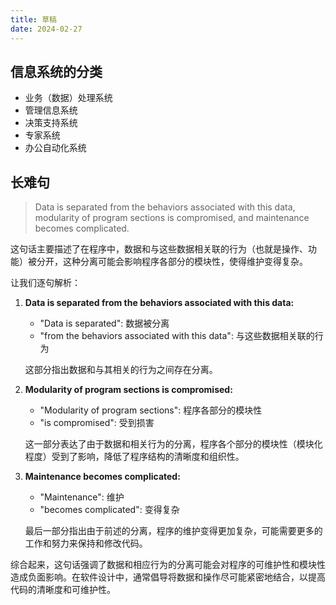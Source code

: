 ```yaml
---
title: 草稿
date: 2024-02-27
---
```


## 信息系统的分类

* 业务（数据）处理系统
* 管理信息系统
* 决策支持系统
* 专家系统
* 办公自动化系统

## 长难句

> Data is separated from the behaviors associated with this data, modularity of program sections is compromised, and maintenance becomes complicated.

这句话主要描述了在程序中，数据和与这些数据相关联的行为（也就是操作、功能）被分开，这种分离可能会影响程序各部分的模块性，使得维护变得复杂。

让我们逐句解析：

1. **Data is separated from the behaviors associated with this data:**
   - "Data is separated": 数据被分离
   - "from the behaviors associated with this data": 与这些数据相关联的行为

   这部分指出数据和与其相关的行为之间存在分离。

2. **Modularity of program sections is compromised:**
   - "Modularity of program sections": 程序各部分的模块性
   - "is compromised": 受到损害

   这一部分表达了由于数据和相关行为的分离，程序各个部分的模块性（模块化程度）受到了影响，降低了程序结构的清晰度和组织性。

3. **Maintenance becomes complicated:**
   - "Maintenance": 维护
   - "becomes complicated": 变得复杂

   最后一部分指出由于前述的分离，程序的维护变得更加复杂，可能需要更多的工作和努力来保持和修改代码。

综合起来，这句话强调了数据和相应行为的分离可能会对程序的可维护性和模块性造成负面影响。在软件设计中，通常倡导将数据和操作尽可能紧密地结合，以提高代码的清晰度和可维护性。